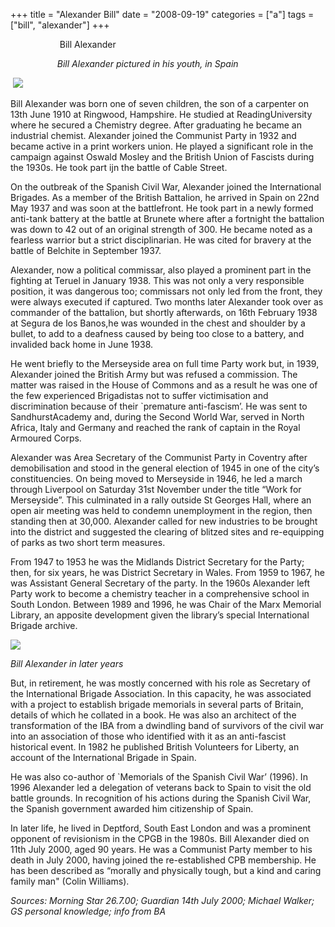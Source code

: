 +++
title = "Alexander Bill"
date = "2008-09-19"
categories = ["a"]
tags = ["bill", "alexander"]
+++

                    Bill Alexander

                   _Bill Alexander pictured in his youth, in Spain_

 ![](https://grahamstevenson.me.uk/wp-content/uploads/2008/09/Alexander-Bill-.JPG)

Bill Alexander was born one of seven children, the son of a carpenter on 13th June 1910 at Ringwood, Hampshire. He studied at ReadingUniversity where he secured a Chemistry degree. After graduating he became an industrial chemist. Alexander joined the Communist Party in 1932 and became active in a print workers union. He played a significant role in the campaign against Oswald Mosley and the British Union of Fascists during the 1930s. He took part ijn the battle of Cable Street.  

On the outbreak of the Spanish Civil War, Alexander joined the International Brigades. As a member of the British Battalion, he arrived in Spain on 22nd May 1937 and was soon at the battlefront. He took part in a newly formed anti-tank battery at the battle at Brunete where after a fortnight the battalion was down to 42 out of an original strength of 300. He became noted as a fearless warrior but a strict disciplinarian. He was cited for bravery at the battle of Belchite in September 1937.

Alexander, now a political commissar, also played a prominent part in the fighting at Teruel in January 1938. This was not only a very responsible position, it was dangerous too; commissars not only led from the front, they were always executed if captured. Two months later Alexander took over as commander of the battalion, but shortly afterwards, on 16th February 1938 at Segura de los Banos,he was wounded in the chest and shoulder by a bullet, to add to a deafness caused by being too close to a battery, and invalided back home in June 1938.

He went briefly to the Merseyside area on full time Party work but, in 1939, Alexander joined the British Army but was refused a commission. The matter was raised in the House of Commons and as a result he was one of the few experienced Brigadistas not to suffer victimisation and discrimination because of their \`premature anti-fascism’. He was sent to SandhurstAcademy and, during the Second World War, served in North Africa, Italy and Germany and reached the rank of captain in the Royal Armoured Corps.

Alexander was Area Secretary of the Communist Party in Coventry after demobilisation and stood in the general election of 1945 in one of the city’s constituencies. On being moved to Merseyside in 1946, he led a march through Liverpool on Saturday 31st November under the title “Work for Merseyside”. This culminated in a rally outside St Georges Hall, where an open air meeting was held to condemn unemployment in the region, then standing then at 30,000. Alexander called for new industries to be brought into the district and suggested the clearing of blitzed sites and re-equipping of parks as two short term measures.

From 1947 to 1953 he was the Midlands District Secretary for the Party; then, for six years, he was District Secretary in Wales. From 1959 to 1967, he was Assistant General Secretary of the party. In the 1960s Alexander left Party work to become a chemistry teacher in a comprehensive school in South London. Between 1989 and 1996, he was Chair of the Marx Memorial Library, an apposite development given the library’s special International Brigade archive. 

![](https://grahamstevenson.me.uk/wp-content/uploads/2008/09/Alexander-Bill-in-later-years.JPG)

_Bill Alexander in later years_

But, in retirement, he was mostly concerned with his role as Secretary of the International Brigade Association. In this capacity, he was associated with a project to establish brigade memorials in several parts of Britain, details of which he collated in a book. He was also an architect of the transformation of the IBA from a dwindling band of survivors of the civil war into an association of those who identified with it as an anti-fascist historical event. In 1982 he published British Volunteers for Liberty, an account of the International Brigade in Spain.

He was also co-author of \`Memorials of the Spanish Civil War’ (1996). In 1996 Alexander led a delegation of veterans back to Spain to visit the old battle grounds. In recognition of his actions during the Spanish Civil War, the Spanish government awarded him citizenship of Spain.

In later life, he lived in Deptford, South East London and was a prominent opponent of revisionism in the CPGB in the 1980s. Bill Alexander died on 11th July 2000, aged 90 years. He was a Communist Party member to his death in July 2000, having joined the re-established CPB membership. He has been described as “morally and physically tough, but a kind and caring family man" (Colin Williams).

_Sources: Morning Star 26.7.00; Guardian 14th July 2000; Michael Walker; GS personal knowledge; info from BA_
